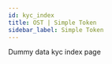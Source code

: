 ```yaml
---
id: kyc_index
title: OST | Simple Token
sidebar_label: Simple Token
---
```

Dummy data kyc index page 